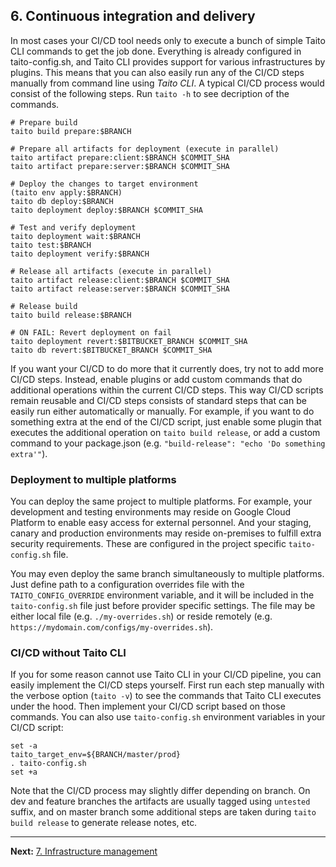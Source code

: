 ## 6. Continuous integration and delivery

In most cases your CI/CD tool needs only to execute a bunch of simple Taito CLI commands to get the job done. Everything is already configured in taito-config.sh, and Taito CLI provides support for various infrastructures by plugins. This means that you can also easily run any of the CI/CD steps manually from command line using _Taito CLI_. A typical CI/CD process would consist of the following steps. Run `taito -h` to see decription of the commands.

```shell
# Prepare build
taito build prepare:$BRANCH

# Prepare all artifacts for deployment (execute in parallel)
taito artifact prepare:client:$BRANCH $COMMIT_SHA
taito artifact prepare:server:$BRANCH $COMMIT_SHA

# Deploy the changes to target environment
(taito env apply:$BRANCH)
taito db deploy:$BRANCH
taito deployment deploy:$BRANCH $COMMIT_SHA

# Test and verify deployment
taito deployment wait:$BRANCH
taito test:$BRANCH
taito deployment verify:$BRANCH

# Release all artifacts (execute in parallel)
taito artifact release:client:$BRANCH $COMMIT_SHA
taito artifact release:server:$BRANCH $COMMIT_SHA

# Release build
taito build release:$BRANCH

# ON FAIL: Revert deployment on fail
taito deployment revert:$BITBUCKET_BRANCH $COMMIT_SHA
taito db revert:$BITBUCKET_BRANCH $COMMIT_SHA
```

If you want your CI/CD to do more that it currently does, try not to add more CI/CD steps. Instead, enable plugins or add custom commands that do additional operations within the current CI/CD steps. This way CI/CD scripts remain reusable and CI/CD steps consists of standard steps that can be easily run either automatically or manually. For example, if you want to do something extra at the end of the CI/CD script, just enable some plugin that executes the additional operation on `taito build release`, or add a custom command to your package.json (e.g. `"build-release": "echo 'Do something extra'"`).

### Deployment to multiple platforms

You can deploy the same project to multiple platforms. For example, your development and testing environments may reside on Google Cloud Platform to enable easy access for external personnel. And your staging, canary and production environments may reside on-premises to fulfill extra security requirements. These are configured in the project specific `taito-config.sh` file.

You may even deploy the same branch simultaneously to multiple platforms. Just define path to a configuration overrides file with the `TAITO_CONFIG_OVERRIDE` environment variable, and it will be included in the `taito-config.sh` file just before provider specific settings. The file may be either local file (e.g. `./my-overrides.sh`) or reside remotely (e.g. `https://mydomain.com/configs/my-overrides.sh`).

### CI/CD without Taito CLI

If you for some reason cannot use Taito CLI in your CI/CD pipeline, you can easily implement the CI/CD steps yourself. First run each step manually with the verbose option (`taito -v`) to see the commands that Taito CLI executes under the hood. Then implement your CI/CD script based on those commands. You can also use `taito-config.sh` environment variables in your CI/CD script:

```shell
set -a
taito_target_env=${BRANCH/master/prod}
. taito-config.sh
set +a
```

Note that the CI/CD process may slightly differ depending on branch. On dev and feature branches the artifacts are usually tagged using `untested` suffix, and on master branch some additional steps are taken during `taito build release` to generate release notes, etc.

---

**Next:** [7. Infrastructure management](/docs/07-infrastructure-management)
